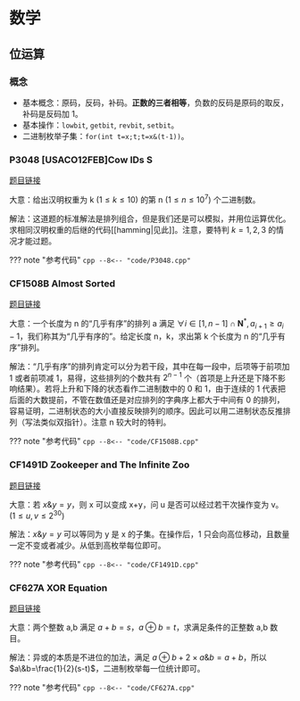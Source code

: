 # 数学
## 位运算
### 概念
- 基本概念：原码，反码，补码。**正数的三者相等**，负数的反码是原码的取反，补码是反码加 1。
- 基本操作：`lowbit`, `getbit`, `revbit`, `setbit`。
- 二进制枚举子集：`for(int t=x;t;t=x&(t-1))`。

### P3048 \[USACO12FEB\]Cow IDs S
[题目链接](https://www.luogu.com.cn/problem/P3048)

大意：给出汉明权重为 k $(1 \leq k \leq 10)$ 的第 n $(1\leq n\leq 10^7)$ 个二进制数。

解法：这道题的标准解法是排列组合，但是我们还是可以模拟，并用位运算优化。求相同汉明权重的后继的代码[[hamming|见此]]。注意，要特判 $k = 1,2,3$ 的情况才能过题。

??? note "参考代码"
	```cpp
	--8<-- "code/P3048.cpp"
	```

### CF1508B Almost Sorted
[题目链接](https://www.luogu.com.cn/problem/CF1508B)

大意：一个长度为 n 的“几乎有序”的排列 a 满足 $\forall i\in [1,n-1]\cap \mathbf{N}^* , a_{i+1}\geq a_{i}-1$，我们称其为“几乎有序的”。给定长度 n，k，求出第 k 个长度为 n 的“几乎有序”排列。

解法：“几乎有序”的排列肯定可以分为若干段，其中在每一段中，后项等于前项加 1 或者前项减 1，易得，这些排列的个数共有 $2^{n-1}$ 个（首项是上升还是下降不影响结果）。若将上升和下降的状态看作二进制数中的 0 和 1，由于连续的 1 代表把后面的大数提前，不管在数值还是对应排列的字典序上都大于中间有 0 的排列，容易证明，二进制状态的大小直接反映排列的顺序。因此可以用二进制状态反推排列（写法类似双指针）。注意 n 较大时的特判。

??? note "参考代码"
	```cpp
	--8<-- "code/CF1508B.cpp"
	```

### CF1491D Zookeeper and The Infinite Zoo
[题目链接](https://www.luogu.com.cn/problem/CF1491D)

大意：若 $x\&y=y$，则 x 可以变成 x+y，问 u 是否可以经过若干次操作变为 v。$(1\leq u,v\leq 2^{30})$

解法：$x\&y=y$ 可以等同为 y 是 x 的子集。在操作后，1 只会向高位移动，且数量一定不变或者减少。从低到高枚举每位即可。

??? note "参考代码"
	```cpp
	--8<-- "code/CF1491D.cpp"
	```

### CF627A XOR Equation
[题目链接](https://www.luogu.com.cn/problem/CF627A)

大意：两个整数 a,b 满足 $a+b=s$，$a\oplus b=t$，求满足条件的正整数 a,b 数目。

解法：异或的本质是不进位的加法，满足 $a\oplus b+2\times a\&b=a+b$，所以 $a\&b=\frac{1}{2}(s-t)$，二进制枚举每一位统计即可。

??? note "参考代码"
	```cpp
	--8<-- "code/CF627A.cpp"
	```

<!--## P4060 \[Code+#1\]可做题
[题目链接](https://www.luogu.com.cn/problem/P4060)

大意：给定一个长度为 n $(1\leq n\leq 10^9)$，有 m $(1\leq m\leq 10^5)$ 个元素已知的序列。求序列异或前缀和的前缀和的最小值。

解法：考虑位运算每一位互不影响，对每一位分别计算。-->